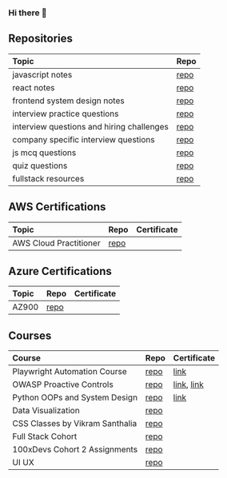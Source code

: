 ### Hi there 👋

<!--
**tanmayi-dev/tanmayi-dev** is a ✨ _special_ ✨ repository because its `README.md` (this file) appears on your GitHub profile.

Here are some ideas to get you started:

- 🔭 I’m currently working on ...
- 🌱 I’m currently learning ...
- 👯 I’m looking to collaborate on ...
- 🤔 I’m looking for help with ...
- 💬 Ask me about ...
- 📫 How to reach me: ...
- 😄 Pronouns: ...
- ⚡ Fun fact: ...
-->

## Repositories

|  Topic | Repo  |   
|:------|:-----|
| javascript notes | [repo](https://github.com/tanmayi-dev/javascript-note) |
| react notes | [repo](https://github.com/tanmayi-dev/react-notes) |
| frontend system design notes | [repo](https://github.com/tanmayi-dev/frontend-system-design-notes) |
| interview practice questions | [repo](https://github.com/tanmayi-dev/interview-practice-questions) |
| interview questions and hiring challenges | [repo](https://github.com/tanmayi-dev/interview-questions-and-hiring-challenges) |
| company specific interview questions | [repo](https://github.com/tanmayi-dev/company-specific-interview-questions) |
| js mcq questions | [repo](https://github.com/tanmayi-dev/javascript-questions) |
| quiz questions | [repo](https://github.com/tanmayi-dev/quizzes) |
| fullstack resources | [repo](https://github.com/tanmayi-dev/fullstack-learning-resources) |


## AWS Certifications

|  Topic | Repo  |   Certificate |
|:------|:-----|:-----|
| AWS Cloud Practitioner  | [repo](https://github.com/tanmayi-dev/aws-certifications-notes)  | | 

## Azure Certifications

|  Topic | Repo  |   Certificate |
|:------|:-----|:-----|
| AZ900  | [repo](https://github.com/tanmayi-dev/azure-certifications-notes)  | | 


## Courses

|  Course | Repo  | Certificate |
|:------|:-----|:-----|
| Playwright Automation Course | [repo](https://github.com/tanmayi-dev/playwright-tesing-tool) | [link](https://github.com/tanmayi-dev/playwright-tesing-tool/blob/main/certificate/README.md) |
| OWASP Proactive Controls | [repo](https://github.com/tanmayi-dev/owasp-security-controls) | [link](https://github.com/tanmayi-dev/owasp-proactive-controls-2016/blob/main/certificate/README.md), [link](https://github.com/tanmayi-dev/master-owasp-web-application-security/blob/main/certificate/README.md) |
| Python OOPs and System Design| [repo](https://github.com/tanmayi-dev/python-oops-and-system-design) | [link]() |
| Data Visualization | [repo](https://github.com/tanmayi-dev/fcc-data-visualization) | |
| CSS Classes by Vikram Santhalia | [repo](https://github.com/tanmayi-dev/css-learning)  | |
| Full Stack Cohort | [repo](https://github.com/tanmayi-dev/full-stack-cohort)  | |
| 100xDevs Cohort 2 Assignments | [repo](https://github.com/tanmayi-dev/100xdevs-cohort-2-assignments)  | |
| UI UX | [repo](https://github.com/tanmayi-dev/ui-ux-design)  | |



<!---

## Private Repos
|  Topic | Repo  |   
|:------:|:-----:|
| links  | [links-dump](https://github.com/tanmayi-dev/links-dump) |
| my-links | [my-links](https://github.com/tanmayi-dev/my-links) |
| resources | [personal-resources](https://github.com/tanmayi-dev/personal-resources) |
| project-ideas | [ideas-and-plans](https://github.com/tanmayi-dev/ideas-plans-todos-references) |
| s1-learning | [sentinelone-learning](https://github.com/tanmayi-dev/sentinelone-learning)  |
| react | [namaste-react-cloned](https://github.com/tanmayi-dev/namaste-react-course) |

-->
